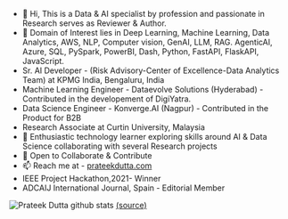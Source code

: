 - 👋 Hi, This is a Data & AI specialist by profession and passionate in Research serves as Reviewer & Author.
- 👀 Domain of Interest lies in Deep Learning, Machine Learning, Data Analytics, AWS, NLP, Computer vision, GenAI, LLM, RAG. AgenticAI, Azure, SQL, PySpark, PowerBI, Dash, Python, FastAPI, FlaskAPI, JavaScript.
- Sr. AI Developer - (Risk Advisory-Center of Excellence-Data Analytics Team) at KPMG India, Bengaluru, India
- Machine Learning Engineer - Dataevolve Solutions (Hyderabad) - Contributed in the developement of DigiYatra.
- Data Science Engineer - Konverge.AI (Nagpur) - Contributed in the Product for B2B
- Research Associate at Curtin University, Malaysia
- 🌱 Enthusiastic technology learner exploring skills around AI & Data Science collaborating with several Research projects
- 💞️ Open to Collaborate & Contribute
- 📫 Reach me at - [prateekdutta.com](https://prateekduttaportfolio.netlify.app/)
- IEEE Project Hackathon,2021- Winner
- ADCAIJ International Journal, Spain - Editorial Member

![Prateek Dutta github stats](https://github-readme-stats.vercel.app/api?username=PrateekDutta2001&show_icons=true)
 [(source)](https://github.com/anuraghazra/github-readme-stats)

<!---
PrateekDutta2001/PrateekDutta2001 is a ✨ special ✨ repository because its `README.md` (this file) appears on your GitHub profile.
You can click the Preview link to take a look at your changes.
--->
